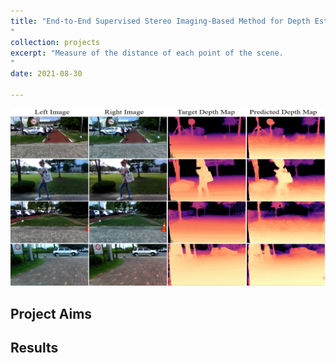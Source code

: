 ```yaml
---
title: "End-to-End Supervised Stereo Imaging-Based Method for Depth Estimation
"
collection: projects
excerpt: "Measure of the distance of each point of the scene.
"
date: 2021-08-30

---
```


<center><img src="/images/projects/DEPTH1.png"></center>

## Project Aims 


## Results ##



